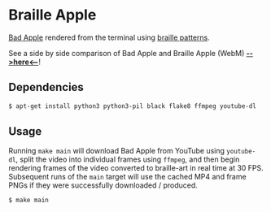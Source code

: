 # Braille Apple

[Bad Apple](https://www.youtube.com/watch?v=FtutLA63Cp8) rendered from the
terminal using [braille patterns](https://en.wikipedia.org/wiki/Braille_Patterns).

See a side by side comparison of Bad Apple and Braille Apple (WebM)
[**-->here<--**](https://ashn-public.us-east-1.linodeobjects.com/2021-10-18-braille-apple.webm)!

## Dependencies
```sh
$ apt-get install python3 python3-pil black flake8 ffmpeg youtube-dl
```

## Usage
Running `make main` will download Bad Apple from YouTube using `youtube-dl`,
split the video into individual frames using `ffmpeg`, and then begin rendering
frames of the video converted to braille-art in real time at 30 FPS. Subsequent
runs of the `main` target will use the cached MP4 and frame PNGs if they were
successfully downloaded / produced.

```sh
$ make main
```
